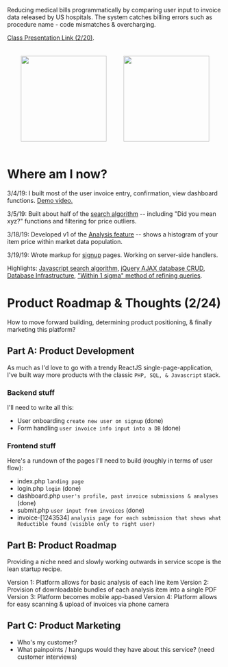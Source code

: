 Reducing medical bills programmatically by comparing user input to invoice data released by US hospitals. The system catches billing errors such as procedure name - code mismatches & overcharging.

<a href="https://docs.google.com/presentation/d/1x0Bmk2k9GaQcDBAFeGLsh9ttovyHbH5W0aW-5Ok-aAk/edit?usp=sharing">Class Presentation Link (2/20)</a>.

<div style="display: flex; justify-content: center;">
<img style="padding: 20px;" src="https://i.imgur.com/RqI9Ynq.png" width="200">
<img style="padding: 20px;" src="https://i.imgur.com/ORZweWM.png" width="200">
</div>

# Where am I now?
3/4/19: I built most of the user invoice entry, confirmation, view dashboard functions. <a target="" href="https://share.icloud.com/photos/0x--QbyBxBDJvi5NDDX_JdwvQ#14th_St">Demo video.</a>

3/5/19: Built about half of the <a href='https://github.com/juliankanaan/reductible/tree/master/frontend/js/searchAlgorithm'>search algorithm</a> -- including "Did you mean xyz?" functions and filtering for price outliers.

3/18/19: Developed v1 of the <a href='https://github.com/juliankanaan/reductible/tree/master/frontend/js/analysisPresentation'>Analysis feature</a> -- shows a histogram of your item price within market data population.

3/19/19: Wrote markup for <a href='https://github.com/juliankanaan/reductible/tree/master/frontend/views/signup.php'>signup</a> pages. Working on server-side handlers.

Highlights: <a href="https://github.com/juliankanaan/reductible/tree/master/frontend/js/searchAlgorithm">Javascript search algorithm</a>, <a href='https://github.com/juliankanaan/reductible/blob/master/frontend/js/scripts.js'>jQuery AJAX database CRUD</a>, <a href='https://github.com/juliankanaan/reductible/blob/master/backend/README.md'>Database Infrastructure</a>, <a href='https://github.com/juliankanaan/reductible/tree/master/frontend/js/analysisPresentation#getting-clean-data'>"Within 1 sigma" method of refining queries</a>.

# Product Roadmap & Thoughts (2/24)
How to move forward building, determining product positioning, & finally marketing this platform?

## Part A: Product Development
As much as I'd love to go with a trendy ReactJS single-page-application, I've built way more products with the classic `PHP, SQL, & Javascript` stack.

### Backend stuff
I'll need to write all this:
+ User onboarding `create new user on signup` (done)
+ Form handling `user invoice info input into a DB` (done)

### Frontend stuff
Here's a rundown of the pages I'll need to build (roughly in terms of user flow):
+ index.php `landing page`
+ login.php `login` (done)
+ dashboard.php `user's profile, past invoice submissions & analyses` (done)
+ submit.php `user input from invoices` (done)
+ invoice-[1243534] `analysis page for each submission that shows what Reductible found (visible only to right user)`

## Part B: Product Roadmap
Providing a niche need and slowly working outwards in service scope is the lean startup recipe.

Version 1: Platform allows for basic analysis of each line item
Version 2: Provision of downloadable bundles of each analysis item into a single PDF
Version 3: Platform becomes mobile app-based
Version 4: Platform allows for easy scanning & upload of invoices via phone camera

## Part C: Product Marketing

+ Who's my customer?
+ What painpoints / hangups would they have about this service? (need customer interviews)
